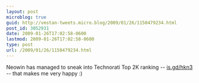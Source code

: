 ```yaml
---
layout: post
microblog: true
guid: http://vmstan-tweets.micro.blog/2009/01/26/1150479234.html
post_id: 3052931
date: 2009-01-26T17:02:58-0600
lastmod: 2009-01-26T17:02:58-0600
type: post
url: /2009/01/26/1150479234.html
---
```

Neowin has managed to sneak into Technorati Top 2K ranking -- [is.gd/hkn3](http://is.gd/hkn3) -- that makes me very happy :)
